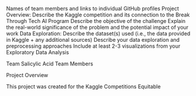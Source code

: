 Names of team members and links to individual GitHub profiles
Project Overview:
Describe the Kaggle competition and its connection to the Break Through Tech AI Program
Describe the objective of the challenge
Explain the real-world significance of the problem and the potential impact of your work
Data Exploration:
Describe the dataset(s) used (i.e., the data provided in Kaggle + any additional sources)
Describe your data exploration and preprocessing approaches
Include at least 2-3 visualizations from your Exploratory Data Analysis

Team Salicylic Acid 
Team Members 

Project Overview

This project was created for the Kaggle Competitions Equitable
